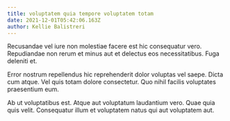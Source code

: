 ```yaml
---
title: voluptatem quia tempore voluptatem totam
date: 2021-12-01T05:42:06.163Z
author: Kellie Balistreri
---
```


Recusandae vel iure non molestiae facere est hic consequatur vero. Repudiandae non rerum et minus aut et delectus eos necessitatibus. Fuga deleniti et.

Error nostrum repellendus hic reprehenderit dolor voluptas vel saepe. Dicta cum atque. Vel quis totam dolore consectetur. Quo nihil facilis voluptates praesentium eum.

Ab ut voluptatibus est. Atque aut voluptatum laudantium vero. Quae quia quis velit. Consequatur illum et voluptatem natus qui aut voluptatem aut.
